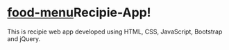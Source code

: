 # [food-menu](https://user-images.githubusercontent.com/107380156/235962538-8bf8cbd7-4d97-4f0a-b6dd-a8c4fd12459b.svg)Recipie-App!

This is recipie web app developed using HTML, CSS, JavaScript, Bootstrap and jQuery.
